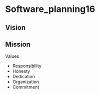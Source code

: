 # Software_planning16

Vision
  -
Mission
  -
Values
  - Responsibility
  - Honesty
  - Dedication
  - Organization
  - Commitment
